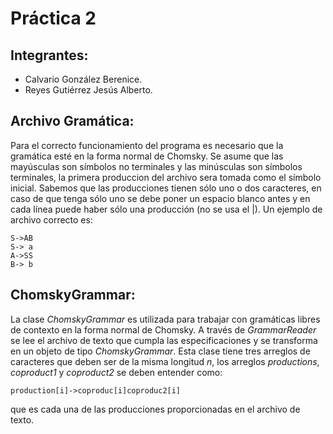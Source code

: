 # Práctica 2

## Integrantes:
- Calvario González Berenice.
- Reyes Gutiérrez Jesús Alberto.

## Archivo Gramática:
Para el correcto funcionamiento del programa es necesario que la gramática
esté en la forma normal de Chomsky. Se asume que las mayúsculas son símbolos
no terminales y las minúsculas son símbolos terminales, la primera produccion
del archivo sera tomada como el símbolo inicial. Sabemos que las producciones
tienen sólo uno o dos caracteres, en caso de que tenga sólo uno se debe poner
un espacio blanco antes y en cada línea puede haber sólo una producción (no 
se usa el |). Un ejemplo de archivo correcto es:
```
S->AB
S-> a
A->SS
B-> b
```

## ChomskyGrammar:
La clase _ChomskyGrammar_ es utilizada para trabajar con gramáticas libres de
contexto en la forma normal de Chomsky. A través de _GrammarReader_ se lee 
el archivo de texto que cumpla las especificaciones y se transforma en un 
objeto de tipo _ChomskyGrammar_. Esta clase tiene tres arreglos de caracteres
que deben ser de la misma longitud *n*, los arreglos _productions_,
_coproduct1_ y _coproduct2_ se deben entender como:
```
production[i]->coproduc[i]coproduc2[i]
```
que es cada una de las producciones proporcionadas en el archivo de texto.